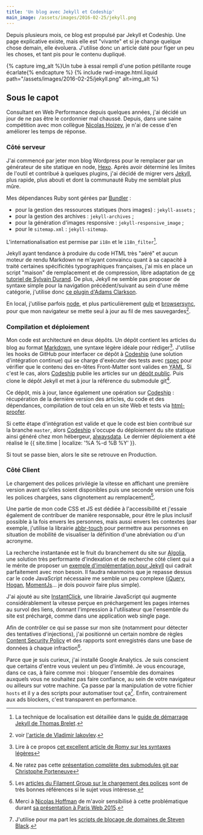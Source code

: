 ```yaml
---
title: 'Un blog avec Jekyll et Codeship'
main_image: /assets/images/2016-02-25/jekyll.png
---
```


Depuis plusieurs mois, ce blog est propulsé par Jekyll et Codeship. Une page
explicative existe, mais elle est "vivante" et si je change quelque chose
demain, elle évoluera. J'utilise donc un article daté pour figer un peu les
choses, et tant pis pour le contenu dupliqué.

<!-- more -->

{% capture img_alt %}Un tube à essai rempli d'une potion pétillante rouge
écarlate{% endcapture %} {% include rwd-image.html.liquid
path="/assets/images/2016-02-25/jekyll.png"
alt=img_alt
%}

## Sous le capot

Consultant en Web Performance depuis quelques années, j'ai décidé un jour de ne
pas être le cordonnier mal chaussé. Depuis, dans une saine compétition avec mon
collègue [Nicolas Hoizey](http://nicolas-hoizey.com/), je n'ai de cesse d'en
améliorer les temps de réponse.

### Côté serveur

J'ai commencé par jeter mon blog Wordpress pour le remplacer par un générateur
de site statique en <span lang="en">node</span>,
[Hexo](https://github.com/hexojs/hexo). Après avoir déterminé les limites de
l'outil et contribué à quelques <span lang="en">plugins</span>, j'ai décidé de
migrer vers [Jekyll](https://jekyllrb.com/), plus rapide, plus abouti et dont la
communauté Ruby me semblait plus mûre.

Mes dépendances Ruby sont gérées par [Bundler](http://bundler.io/) :

-   pour la gestion des ressources statiques (hors images) : `jekyll-assets` ;
-   pour la gestion des archives : `jekyll-archives` ;
-   pour la génération d'images <span lang="en">responsive</span> :
    `jekyll-responsive_image` ;
-   pour le `sitemap.xml` : `jekyll-sitemap`.

L'internationalisation est permise par `i18n` et le `i18n_filter`[^2].

[^2]:

    La technique de localisation est détaillée dans le
    [guide de démarrage Jekyll de Thomas Brelet](http://www.toam.fr/20-05-2013-guide-demarrage-jekyll/#localiser-jekyll).

Jekyll ayant tendance à produire du code HTML très "aéré" et aucun moteur de
rendu Markdown ne m'ayant convaincu quant à sa capacité à traité certaines
spécificités typographiques françaises, j'ai mis en place un script "maison" de
remplacement et de compression, libre adaptation de
[ce tutoriel de Sylvain Durand](https://www.sylvaindurand.org/ameliorer-la-typographie-avec-jekyll/ 'Améliorer la typographie avec Jekyll').
De plus, Jekyll ne semble pas proposer de syntaxe simple pour la navigation
précédent/suivant au sein d'une même catégorie, j'utilise donc
[ce plugin d'Adams Clarkson](http://ajclarkson.co.uk/blog/jekyll-category-post-navigation/ 'Jekyll Post Navigation Within a Category').

En local, j'utilise parfois [node](https://nodejs.org/), et plus
particulièrement [gulp](http://gulpjs.com/) et
[browsersync](http://www.browsersync.io/), pour que mon navigateur se mette seul
à jour au fil de mes sauvegardes[^5].

[^5]:

    voir
    [l'article de Vladimir Iakovlev](https://nvbn.github.io/2015/06/19/jekyll-browsersync/ 'Add live reloading to Jekyll with Gulp and Browsersync').

### Compilation et déploiement

Mon code est architecturé en deux dépôts. Un dépôt contient les articles du blog
au format [Markdown](https://fr.wikipedia.org/wiki/Markdown), une syntaxe légère
idéale pour rédiger[^3]. J'utilise les <span lang="en">hooks</span> de GitHub
pour interfacer ce dépôt à [Codeship](https://codeship.com/) (une solution
d'intégration continue) qui se charge d'exécuter des tests avec
[rspec](http://rspec.info/) pour vérifier que le contenu des en-têtes
Front-Matter sont valides en
<abbr lang="en" title="YAML Ain't Markup Language">YAML</abbr>. Si c'est le cas,
alors [Codeship](https://codeship.com/) publie les articles sur un
[dépôt public](https://github.com/borisschapira/blog). Puis clone le dépôt
Jekyll et met à jour la référence du <span lang="en">submodule</span> git[^4].

Ce dépôt, mis à jour, lance également une opération sur
[Codeship](https://codeship.com/) : récupération de la dernière version des
articles, du code et des dépendances, compilation de tout cela en un site Web et
tests via [html-proofer](https://github.com/gjtorikian/html-proofer).

Si cette étape d'intégration est valide et que le code est bien contribué sur la
branche `master`, alors [Codeship](https://codeship.com/) s'occupe du
déploiement du site statique ainsi généré chez mon hébergeur,
<a href="https://www.alwaysdata.com/">alwaysdata</a>. Le dernier déploiement a
été réalisé le {{ site.time | localize: '%A %-d %B %Y' }}.

[^3]:

    Lire à ce propos
    [cet excellent article de Romy sur les syntaxes légères](http://romy.tetue.net/syntaxes-legeres-pour-rediger)

[^4]:

    Ne ratez pas cette
    [présentation complète des submodules git par Christophe Porteneuve](http://www.git-attitude.fr/2014/12/31/git-submodules/)

Si tout se passe bien, alors le site se retrouve en Production.

### Côté Client

Le chargement des polices privilégie la vitesse en affichant une première
version avant qu'elles soient disponibles puis une seconde version une fois les
polices chargées, sans clignotement au remplacement[^font].

[^font]:

    Les
    [articles du Filament Group sur le chargement des polices](https://www.filamentgroup.com/lab/font-events.html)
    sont de très bonnes références si le sujet vous intéresse.

Une partie de mon code CSS et JS est dédiée à l'accessibilité et j'essaie
également de contribuer de manière responsable, pour être le plus inclusif
possible à la fois envers les personnes, mais aussi envers les contextes (par
exemple, j'utilise la librairie
[abbr-touch](http://www.growingwiththeweb.com/2014/09/making-abbr-elements-touch-accessible.html)
pour permettre aux personnes en situation de mobilité de visualiser la
définition d'une abréviation ou d'un acronyme.

La recherche instantanée est le fruit du branchement du site sur
[Algolia](https://www.algolia.com/), une solution très performante d'indexation
et de recherche côté client qui a le mérite de proposer un
[exemple d'implémentation pour Jekyll](https://blog.algolia.com/instant-search-blog-documentation-jekyll-plugin/ 'Add instant search to your blog or documentation using our Jekyll plugin')
qui cadrait parfaitement avec mon besoin. Il faudra néanmoins que je repasse
dessus car le code JavaScript nécessaire me semble un peu complexe
([jQuery](https://jquery.com/), [Hogan](http://twitter.github.io/hogan.js/),
[MomentJs](http://momentjs.com/)… je dois pouvoir faire plus simple).

J'ai ajouté au site [InstantClick](http://instantclick.io/), une librairie
JavaScript qui augmente considérablement la vitesse perçue en préchargement les
pages internes au survol des liens, donnant l'impression à l'utilisateur que
l'ensemble du site est préchargé, comme dans une application web
<span lang="en">single page</span>.

Afin de contrôler ce qui se passe sur mon site (notamment pour détecter des
tentatives d'injections), j'ai positionné un certain nombre de règles
[Content Security Policy](https://developer.mozilla.org/fr/docs/S%C3%A9curit%C3%A9/CSP)
et des rapports sont enregistrés dans une base de données à chaque
infraction[^7].

[^7]:

    Merci à [Nicolas Hoffman](https://twitter.com/Nico3333fr) de m'avoir
    sensibilisé à cette problématique durant
    [sa présentation à Paris Web 2015](http://www.nicolas-hoffmann.net/content-security-policy-parisweb-2015/ 'CSP: Content Security Policy').

Parce que je suis curieux, j'ai installé Google Analytics. Je suis conscient que
certains d'entre vous veulent un peu d'intimité. Je vous encourage, dans ce cas,
à faire comme moi : bloquer l'ensemble des domaines auxquels vous ne souhaitez
pas faire confiance, au sein de votre navigateur ou ailleurs sur votre machine.
Ça passe par la manipulation de votre fichier `hosts` et il y a des scripts pour
automatiser tout ça[^6]. Enfin, contrairement aux <span lang="en">ads
blockers</span>, c'est transparent en performance.

[^6]:

    J'utilise pour ma part les
    [scripts de blocage de domaines de Steven Black](https://github.com/StevenBlack/hosts).
